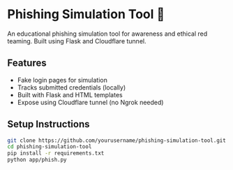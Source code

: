 # Phishing Simulation Tool 🎯

An educational phishing simulation tool for awareness and ethical red teaming. Built using Flask and Cloudflare tunnel.

## Features
- Fake login pages for simulation
- Tracks submitted credentials (locally)
- Built with Flask and HTML templates
- Expose using Cloudflare tunnel (no Ngrok needed)

## Setup Instructions

```bash
git clone https://github.com/yourusername/phishing-simulation-tool.git
cd phishing-simulation-tool
pip install -r requirements.txt
python app/phish.py
